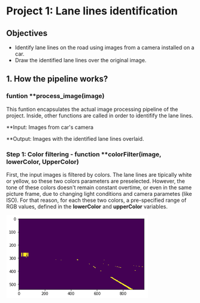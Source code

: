 # **Project 1: Lane lines identification**

## **Objectives**
- Identify lane lines on the road using images from a camera installed on a car.
- Draw the identified lane lines over the original image.

## 1. How the pipeline works?

### funtion **process_image(image)
This funtion encapsulates the actual image processing pipeline of the project. Inside, other functions are called in order to identifify the lane lines.

**Input: Images from car's camera

**Output: Images with the identified lane lines overlaid.

### Step 1: Color filtering - function **colorFilter(image, lowerColor, UpperColor)
First, the input images is filtered by colors. The lane lines are tipically white or yellow, so these two colors parameters are preselected. However, the tone of these colors doesn't remain constant overtime, or even in the same picture frame, due to changing light conditions and camera parametes (like ISO). For that reason, for each these two colors, a pre-specified range of RGB values, defined in the **lowerColor** and **upperColor** variables.

![alt text](documentation_images/white_filter.png)


